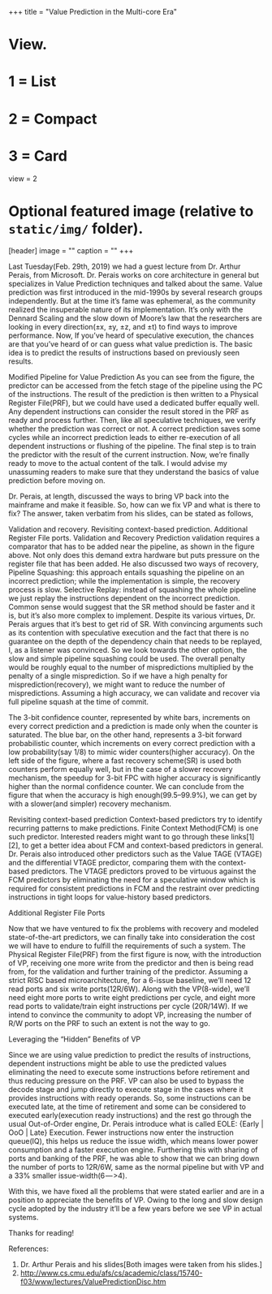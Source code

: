 +++
title = "Value Prediction in the Multi-core Era"

# View.
#   1 = List
#   2 = Compact
#   3 = Card
view = 2

# Optional featured image (relative to `static/img/` folder).
[header]
image = ""
caption = ""
+++

Last Tuesday(Feb. 29th, 2019) we had a guest lecture from Dr. Arthur Perais, from Microsoft. Dr. Perais works on core architecture in general but specializes in Value Prediction techniques and talked about the same. Value prediction was first introduced in the mid-1990s by several research groups independently. But at the time it’s fame was ephemeral, as the community realized the insuperable nature of its implementation. It’s only with the Dennard Scaling and the slow down of Moore’s law that the researchers are looking in every direction(±x, ±y, ±z, and ±t) to find ways to improve performance. 
Now, If you’ve heard of speculative execution, the chances are that you’ve heard of or can guess what value prediction is. The basic idea is to predict the results of instructions based on previously seen results.


Modified Pipeline for Value Prediction
As you can see from the figure, the predictor can be accessed from the fetch stage of the pipeline using the PC of the instructions. The result of the prediction is then written to a Physical Register File(PRF), but we could have used a dedicated buffer equally well. Any dependent instructions can consider the result stored in the PRF as ready and process further. Then, like all speculative techniques, we verify whether the prediction was correct or not. A correct prediction saves some cycles while an incorrect prediction leads to either re-execution of all dependent instructions or flushing of the pipeline. The final step is to train the predictor with the result of the current instruction. Now, we’re finally ready to move to the actual content of the talk. I would advise my unassuming readers to make sure that they understand the basics of value prediction before moving on.

Dr. Perais, at length, discussed the ways to bring VP back into the mainframe and make it feasible. So, how can we fix VP and what is there to fix? The answer, taken verbatim from his slides, can be stated as follows,

Validation and recovery.
Revisiting context-based prediction.
Additional Register File ports.
Validation and Recovery
Prediction validation requires a comparator that has to be added near the pipeline, as shown in the figure above. Not only does this demand extra hardware but puts pressure on the register file that has been added. He also discussed two ways of recovery,
Pipeline Squashing: this approach entails squashing the pipeline on an incorrect prediction; while the implementation is simple, the recovery process is slow.
Selective Replay: instead of squashing the whole pipeline we just replay the instructions dependent on the incorrect prediction. 
Common sense would suggest that the SR method should be faster and it is, but it’s also more complex to implement. Despite its various virtues, Dr. Perais argues that it’s best to get rid of SR. With convincing arguments such as its contention with speculative execution and the fact that there is no guarantee on the depth of the dependency chain that needs to be replayed, I, as a listener was convinced. So we look towards the other option, the slow and simple pipeline squashing could be used. 
The overall penalty would be roughly equal to the number of mispredictions multiplied by the penalty of a single misprediction. So if we have a high penalty for misprediction(recovery), we might want to reduce the number of mispredictions. Assuming a high accuracy, we can validate and recover via full pipeline squash at the time of commit.


The 3-bit confidence counter, represented by white bars, increments on every correct prediction and a prediction is made only when the counter is saturated. The blue bar, on the other hand, represents a 3-bit forward probabilistic counter, which increments on every correct prediction with a low probability(say 1/8) to mimic wider counters(higher accuracy). On the left side of the figure, where a fast recovery scheme(SR) is used both counters perform equally well, but in the case of a slower recovery mechanism, the speedup for 3-bit FPC with higher accuracy is significantly higher than the normal confidence counter. We can conclude from the figure that when the accuracy is high enough(99.5–99.9%), we can get by with a slower(and simpler) recovery mechanism.

Revisiting context-based prediction
Context-based predictors try to identify recurring patterns to make predictions. Finite Context Method(FCM) is one such predictor. Interested readers might want to go through these links[1][2], to get a better idea about FCM and context-based predictors in general. Dr. Perais also introduced other predictors such as the Value TAGE (VTAGE) and the differential VTAGE predictor, comparing them with the context-based predictors. The VTAGE predictors proved to be virtuous against the FCM predictors by eliminating the need for a speculative window which is required for consistent predictions in FCM and the restraint over predicting instructions in tight loops for value-history based predictors.

Additional Register File Ports

Now that we have ventured to fix the problems with recovery and modeled state-of-the-art predictors, we can finally take into consideration the cost we will have to endure to fulfill the requirements of such a system. The Physical Register File(PRF) from the first figure is now, with the introduction of VP, receiving one more write from the predictor and then is being read from, for the validation and further training of the predictor. Assuming a strict RISC based microarchitecture, for a 6-issue baseline, we’ll need 12 read ports and six write ports(12R/6W).
Along with the VP(8-wide), we’ll need eight more ports to write eight predictions per cycle, and eight more read ports to validate/train eight instructions per cycle (20R/14W). If we intend to convince the community to adopt VP, increasing the number of R/W ports on the PRF to such an extent is not the way to go.

Leveraging the “Hidden” Benefits of VP

Since we are using value prediction to predict the results of instructions, dependent instructions might be able to use the predicted values eliminating the need to execute some instructions before retirement and thus reducing pressure on the PRF. VP can also be used to bypass the decode stage and jump directly to execute stage in the cases where it provides instructions with ready operands. So, some instructions can be executed late, at the time of retirement and some can be considered to executed early(execution ready instructions) and the rest go through the usual Out-of-Order engine, Dr. Perais introduce what is called EOLE: {Early | OoO | Late} Execution. Fewer instructions now enter the instruction queue(IQ), this helps us reduce the issue width, which means lower power consumption and a faster execution engine. Furthering this with sharing of ports and banking of the PRF, he was able to show that we can bring down the number of ports to 12R/6W, same as the normal pipeline but with VP and a 33% smaller issue-width(6 — >4).

With this, we have fixed all the problems that were stated earlier and are in a position to appreciate the benefits of VP. Owing to the long and slow design cycle adopted by the industry it’ll be a few years before we see VP in actual systems.

Thanks for reading!

References:
1. Dr. Arthur Perais and his slides[Both images were taken from his slides.]
2. http://www.cs.cmu.edu/afs/cs/academic/class/15740-f03/www/lectures/ValuePredictionDisc.htm